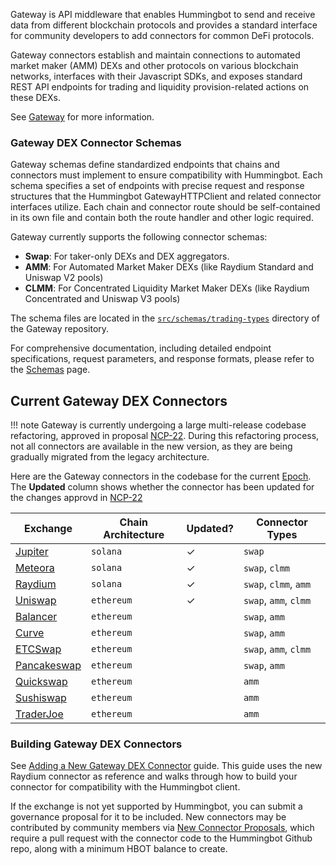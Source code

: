 Gateway is API middleware that enables Hummingbot to send and receive data from different blockchain protocols and provides a standard interface for community developers to add connectors for common DeFi protocols.

Gateway connectors establish and maintain connections to automated market maker (AMM) DEXs and other protocols on various blockchain networks, interfaces with their Javascript SDKs, and exposes standard REST API endpoints for trading and liquidity provision-related actions on these DEXs.

See [Gateway](/gateway) for more information.

### Gateway DEX Connector Schemas

Gateway schemas define standardized endpoints that chains and connectors must implement to ensure compatibility with Hummingbot. Each schema specifies a set of endpoints with precise request and response structures that the Hummingbot GatewayHTTPClient and related connector interfaces utilize. Each chain and connector route should be self-contained in its own file and contain both the route handler and other logic required.

Gateway currently supports the following connector schemas:

* **Swap**: For taker-only DEXs and DEX aggregators.
* **AMM**: For Automated Market Maker DEXs (like Raydium Standard and Uniswap V2 pools)
* **CLMM**: For Concentrated Liquidity Market Maker DEXs (like Raydium Concentrated and Uniswap V3 pools)

The schema files are located in the [`src/schemas/trading-types`](https://github.com/hummingbot/gateway/tree/development/src/schemas/trading-types) directory of the Gateway repository.

For comprehensive documentation, including detailed endpoint specifications, request parameters, and response formats, please refer to the [Schemas](/gateway/schemas) page.

## Current Gateway DEX Connectors

!!! note
    Gateway is currently undergoing a large multi-release codebase refactoring, approved in proposal [NCP-22](https://snapshot.box/#/s:hbot-ncp.eth/proposal/0x5cc3540ee219787d5c842bc1ccdb11aab46203bb7f0be658b6b40858501a8e4c). During this refactoring process, not all connectors are available in the new version, as they are being gradually migrated from the legacy architecture.

Here are the Gateway connectors in the codebase for the current [Epoch](/governance/epochs/). The **Updated** column shows whether the connector has been updated for the changes approvd in [NCP-22](https://snapshot.box/#/s:hbot-ncp.eth/proposal/0x5cc3540ee219787d5c842bc1ccdb11aab46203bb7f0be658b6b40858501a8e4c)

| Exchange | Chain Architecture | Updated? | Connector Types |
|----------|-------|----------|-----------------|
| [Jupiter](/exchanges/gateway/jupiter) | `solana` | ✓ | `swap` |
| [Meteora](/exchanges/gateway/meteora) | `solana` | ✓ | `swap`, `clmm` |
| [Raydium](/exchanges/gateway/raydium) | `solana` | ✓ | `swap`, `clmm`, `amm` |
| [Uniswap](/exchanges/gateway/uniswap) | `ethereum` | ✓ | `swap`, `amm`, `clmm` |
| [Balancer](/exchanges/gateway/balancer) | `ethereum` | | `swap`, `amm` |
| [Curve](/exchanges/gateway/curve) | `ethereum` | | `swap`, `amm` |
| [ETCSwap](/exchanges/gateway/etcSwap) | `ethereum` | | `swap`, `amm`, `clmm` |
| [Pancakeswap](/exchanges/gateway/pancakeswap) | `ethereum` | | `swap`, `amm` |
| [Quickswap](/exchanges/gateway/quickswap) | `ethereum` | | `amm` |
| [Sushiswap](/exchanges/gateway/sushiswap) | `ethereum` | | `amm` |
| [TraderJoe](/exchanges/gateway/traderjoe) | `ethereum` | | `amm` |

### Building Gateway DEX Connectors

See [Adding a New Gateway DEX Connector](/gateway/new-connector/) guide. This guide uses the new Raydium connector as reference and walks through how to build your connector for compatibility with the Hummingbot client.

If the exchange is not yet supported by Hummingbot, you can submit a governance proposal for it to be included. New connectors may be contributed by community members via [New Connector Proposals](/governance/proposals), which require a pull request with the connector code to the Hummingbot Github repo, along with a minimum HBOT balance to create.
